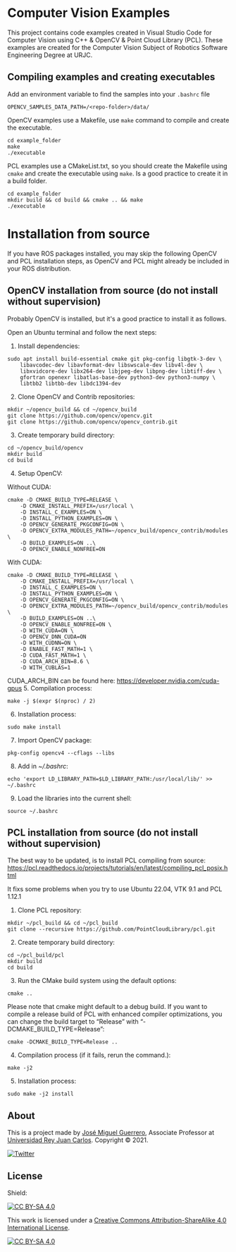 # Computer Vision Examples

This project contains code examples created in Visual Studio Code for Computer Vision using C++ & OpenCV & Point Cloud Library (PCL). These examples are created for the Computer Vision Subject of Robotics Software Engineering Degree at URJC.

## Compiling examples and creating executables

Add an environment variable to find the samples into your `.bashrc` file
```
OPENCV_SAMPLES_DATA_PATH=/<repo-folder>/data/
```

OpenCV examples use a Makefile, use `make` command to compile and create the executable.
```
cd example_folder
make
./executable
```

PCL examples use a CMakeList.txt, so you should create the Makefile using `cmake` and create the executable using `make`. Is a good practice to create it in a build folder.
```
cd example_folder
mkdir build && cd build && cmake .. && make
./executable
```

# Installation from source

If you have ROS packages installed, you may skip the following OpenCV and PCL installation steps, as OpenCV and PCL might already be included in your ROS distribution.

## OpenCV installation from source (do not install without supervision)

Probably OpenCV is installed, but it's a good practice to install it as follows.

Open an Ubuntu terminal and follow the next steps:

1. Install dependencies:
```
sudo apt install build-essential cmake git pkg-config libgtk-3-dev \
    libavcodec-dev libavformat-dev libswscale-dev libv4l-dev \
    libxvidcore-dev libx264-dev libjpeg-dev libpng-dev libtiff-dev \
    gfortran openexr libatlas-base-dev python3-dev python3-numpy \
    libtbb2 libtbb-dev libdc1394-dev
```

2. Clone OpenCV and Contrib repositories:
```
mkdir ~/opencv_build && cd ~/opencv_build
git clone https://github.com/opencv/opencv.git
git clone https://github.com/opencv/opencv_contrib.git
```

3. Create temporary build directory:
```
cd ~/opencv_build/opencv
mkdir build
cd build
```

4. Setup OpenCV:

Without CUDA:
```
cmake -D CMAKE_BUILD_TYPE=RELEASE \
    -D CMAKE_INSTALL_PREFIX=/usr/local \
    -D INSTALL_C_EXAMPLES=ON \
    -D INSTALL_PYTHON_EXAMPLES=ON \
    -D OPENCV_GENERATE_PKGCONFIG=ON \
    -D OPENCV_EXTRA_MODULES_PATH=~/opencv_build/opencv_contrib/modules \
    -D BUILD_EXAMPLES=ON ..\
    -D OPENCV_ENABLE_NONFREE=ON
```
With CUDA:
```
cmake -D CMAKE_BUILD_TYPE=RELEASE \
    -D CMAKE_INSTALL_PREFIX=/usr/local \
    -D INSTALL_C_EXAMPLES=ON \
    -D INSTALL_PYTHON_EXAMPLES=ON \
    -D OPENCV_GENERATE_PKGCONFIG=ON \
    -D OPENCV_EXTRA_MODULES_PATH=~/opencv_build/opencv_contrib/modules \
    -D BUILD_EXAMPLES=ON ..\
    -D OPENCV_ENABLE_NONFREE=ON \
    -D WITH_CUDA=ON \
    -D OPENCV_DNN_CUDA=ON
    -D WITH_CUDNN=ON \
    -D ENABLE_FAST_MATH=1 \
    -D CUDA_FAST_MATH=1 \
    -D CUDA_ARCH_BIN=8.6 \
    -D WITH_CUBLAS=1 
```
CUDA_ARCH_BIN can be found here: https://developer.nvidia.com/cuda-gpus
5. Compilation process:
```
make -j $(expr $(nproc) / 2)
```

6. Installation process:
```
sudo make install
```

7. Import OpenCV package:
```
pkg-config opencv4 --cflags --libs
```

8. Add in *~/.bashrc*:
```
echo 'export LD_LIBRARY_PATH=$LD_LIBRARY_PATH:/usr/local/lib/' >> ~/.bashrc
```

9. Load the libraries into the current shell:
```
source ~/.bashrc
```

## PCL installation from source (do not install without supervision)

The best way to be updated, is to install PCL compiling from source: https://pcl.readthedocs.io/projects/tutorials/en/latest/compiling_pcl_posix.html

It fixs some problems when you try to use Ubuntu 22.04, VTK 9.1 and PCL 1.12.1

1. Clone PCL repository:
```
mkdir ~/pcl_build && cd ~/pcl_build
git clone --recursive https://github.com/PointCloudLibrary/pcl.git
```

2. Create temporary build directory:
```
cd ~/pcl_build/pcl
mkdir build
cd build
```

3. Run the CMake build system using the default options:
```
cmake ..
```
Please note that cmake might default to a debug build. If you want to compile a release build of PCL with enhanced compiler optimizations, you can change the build target to “Release” with “-DCMAKE_BUILD_TYPE=Release”:
```
cmake -DCMAKE_BUILD_TYPE=Release ..
```

4. Compilation process (if it fails, rerun the command.):
```
make -j2
```

5. Installation process:
```
sudo make -j2 install
```

## About

This is a project made by [José Miguel Guerrero], Associate Professor at [Universidad Rey Juan Carlos].
Copyright &copy; 2021.

[![Twitter](https://img.shields.io/badge/follow-@jm__guerrero-green.svg)](https://twitter.com/jm__guerrero)

## License

Shield: 

[![CC BY-SA 4.0][cc-by-sa-shield]][cc-by-sa]

This work is licensed under a
[Creative Commons Attribution-ShareAlike 4.0 International License][cc-by-sa].

[![CC BY-SA 4.0][cc-by-sa-image]][cc-by-sa]

[cc-by-sa]: http://creativecommons.org/licenses/by-sa/4.0/
[cc-by-sa-image]: https://licensebuttons.net/l/by-sa/4.0/88x31.png
[cc-by-sa-shield]: https://img.shields.io/badge/License-CC%20BY--SA%204.0-lightgrey.svg

[Universidad Rey Juan Carlos]: https://www.urjc.es/
[José Miguel Guerrero]: https://sites.google.com/view/jmguerrero
